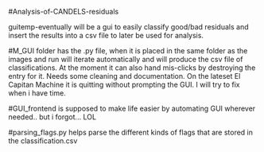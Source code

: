 #Analysis-of-CANDELS-residuals

guitemp-eventually will be a gui to easily classify good/bad residuals and insert the results into a csv file to later be used for analysis.

#M_GUI folder has the .py file, when it is placed in the same folder as the images and run will iterate automatically and will produce the csv file of classifications. At the moment it can also hand mis-clicks by destroying the entry for it. Needs some cleaning and documentation. On the lateset El Capitan Machine it is quitting without prompting the GUI. I will try to fix when i have time.

  #GUI_frontend is supposed to make life easier by automating GUI wherever needed.. but i forgot... LOL
  
  #parsing_flags.py helps parse the different kinds of flags that are stored in the classification.csv
